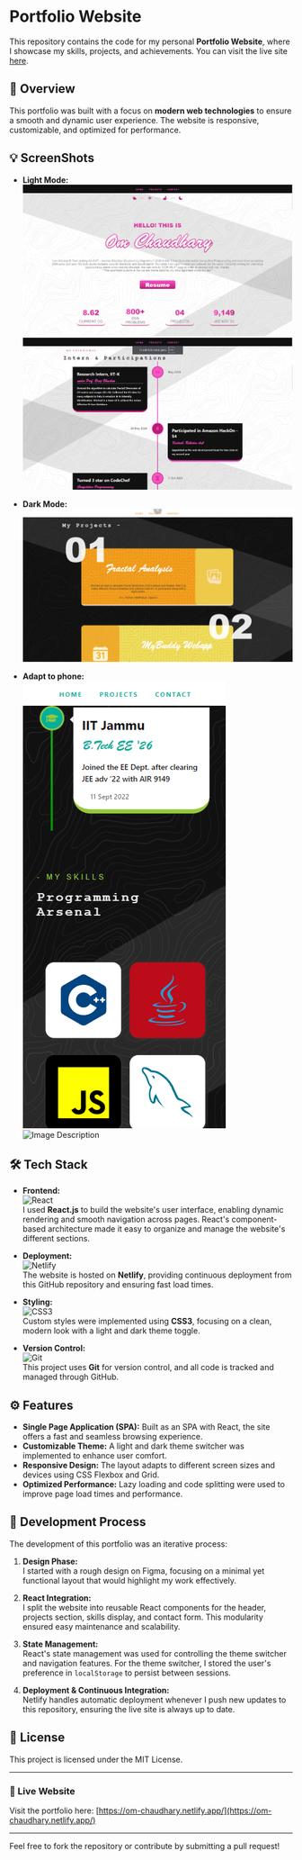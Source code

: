 # Portfolio Website

This repository contains the code for my personal **Portfolio Website**, where I showcase my skills, projects, and achievements. You can visit the live site [here](https://om-chaudhary.netlify.app/).

## 🚀 Overview

This portfolio was built with a focus on **modern web technologies** to ensure a smooth and dynamic user experience. The website is responsive, customizable, and optimized for performance.

## 💡 ScreenShots


- **Light Mode:**  
![Image Description](first)
![Image Description](second)

- **Dark Mode:**  
![Image Description](third)

- **Adapt to phone:**  
![Image Description](fourth)
![Image Description](fifth)

## 🛠️ Tech Stack

- **Frontend:**  
  ![React](https://img.shields.io/badge/React-20232A?style=for-the-badge&logo=react&logoColor=61DAFB)  
  I used **React.js** to build the website's user interface, enabling dynamic rendering and smooth navigation across pages. React's component-based architecture made it easy to organize and manage the website's different sections.

- **Deployment:**  
  ![Netlify](https://img.shields.io/badge/Netlify-00C7B7?style=for-the-badge&logo=netlify&logoColor=white)  
  The website is hosted on **Netlify**, providing continuous deployment from this GitHub repository and ensuring fast load times.

- **Styling:**  
  ![CSS3](https://img.shields.io/badge/CSS3-1572B6?style=for-the-badge&logo=css3&logoColor=white)  
  Custom styles were implemented using **CSS3**, focusing on a clean, modern look with a light and dark theme toggle.

- **Version Control:**  
  ![Git](https://img.shields.io/badge/Git-F05032?style=for-the-badge&logo=git&logoColor=white)  
  This project uses **Git** for version control, and all code is tracked and managed through GitHub.

## ⚙️ Features

- **Single Page Application (SPA):** Built as an SPA with React, the site offers a fast and seamless browsing experience.
- **Customizable Theme:** A light and dark theme switcher was implemented to enhance user comfort.
- **Responsive Design:** The layout adapts to different screen sizes and devices using CSS Flexbox and Grid.
- **Optimized Performance:** Lazy loading and code splitting were used to improve page load times and performance.
  
## 🚧 Development Process

The development of this portfolio was an iterative process:

1. **Design Phase:**  
   I started with a rough design on Figma, focusing on a minimal yet functional layout that would highlight my work effectively.

2. **React Integration:**  
   I split the website into reusable React components for the header, projects section, skills display, and contact form. This modularity ensured easy maintenance and scalability.

3. **State Management:**  
   React's state management was used for controlling the theme switcher and navigation features. For the theme switcher, I stored the user's preference in `localStorage` to persist between sessions.

4. **Deployment & Continuous Integration:**  
   Netlify handles automatic deployment whenever I push new updates to this repository, ensuring the live site is always up to date.

## 📜 License

This project is licensed under the MIT License.

---

### 🔗 Live Website

Visit the portfolio here: [https://om-chaudhary.netlify.app/](https://om-chaudhary.netlify.app/)

---

Feel free to fork the repository or contribute by submitting a pull request!
